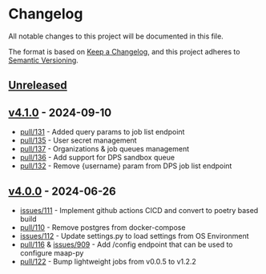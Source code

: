 # Changelog

All notable changes to this project will be documented in this file.

The format is based on [Keep a Changelog](https://keepachangelog.com/en/1.1.0/),
and this project adheres to [Semantic Versioning](https://semver.org/spec/v2.0.0.html).

## [Unreleased]

## [v4.1.0] - 2024-09-10
- [pull/131](https://github.com/MAAP-Project/maap-api-nasa/pull/131) - Added query params to job list endpoint 
- [pull/135](https://github.com/MAAP-Project/maap-api-nasa/pull/135) - User secret management 
- [pull/137](https://github.com/MAAP-Project/maap-api-nasa/pull/137) - Organizations & job queues management
- [pull/136](https://github.com/MAAP-Project/maap-api-nasa/pull/136) - Add support for DPS sandbox queue
- [pull/132](https://github.com/MAAP-Project/maap-api-nasa/pull/132) - Remove {username} param from DPS job list endpoint 

## [v4.0.0] - 2024-06-26
- [issues/111](https://github.com/MAAP-Project/maap-api-nasa/issues/111) - Implement github actions CICD and convert to poetry based build
- [pull/110](https://github.com/MAAP-Project/maap-api-nasa/pull/110) - Remove postgres from docker-compose
- [issues/112](https://github.com/MAAP-Project/maap-api-nasa/issues/112) - Update settings.py to load settings from OS Environment
- [pull/116](https://github.com/MAAP-Project/maap-api-nasa/pull/116) & [issues/909](https://github.com/MAAP-Project/Community/issues/909) - Add /config endpoint that can be used to configure maap-py
- [pull/122](https://github.com/MAAP-Project/maap-api-nasa/pull/122) - Bump lightweight jobs from v0.0.5 to v1.2.2


[unreleased]: https://github.com/MAAP-Project/maap-api-nasa/v4.0.0...HEAD
[v4.1.0]: https://github.com/MAAP-Project/maap-api-nasa/compare/v4.0.0...v4.1.0
[v4.0.0]: https://github.com/MAAP-Project/maap-api-nasa/compare/v3.1.5...v4.0.0
